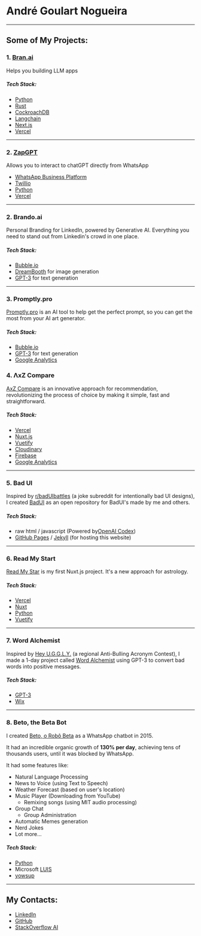 # André Goulart Nogueira

---

## Some of My Projects:

### 1. [Bran.ai](https://bran.ai/)
Helps you building LLM apps
##### Tech Stack:
  - [Python](https://www.python.org)
  - [Rust](https://www.rust-lang.org/)
  - [CockroachDB](cockroachlabs.cloud/)
  - [Langchain](https://github.com/hwchase17/langchain)
  - [Next.js](https://nextjs.org/)
  - [Vercel](https://vercel.com)

---

### 2. [ZapGPT](zapgpt.com.br/)
Allows you to interact to chatGPT directly from WhatsApp
  - [WhatsApp Business Platform](https://developers.facebook.com/docs/whatsapp/)
  - [Twillio](https://www.twilio.com/)
  - [Python](https://www.python.org)
  - [Vercel](https://vercel.com)

---

### 2. Brando.ai
Personal Branding for LinkedIn, powered by Generative AI. Everything you need to stand out from Linkedin's crowd in one place.
##### Tech Stack:
  - [Bubble.io](https://bubble.io/)
  - [DreamBooth](https://dreambooth.github.io/) for image generation
  - [GPT-3](https://openai.com/) for text generation

---


### 3. Promptly.pro
[Promptly.pro](https://promptly.pro/) is an AI tool to help get the perfect prompt, so you can get the most from your AI art generator.
##### Tech Stack:
  - [Bubble.io](https://bubble.io/)
  - [GPT-3](https://openai.com/) for text generation
  - [Google Analytics](https://analytics.google.com)

### 4. ΛxZ Compare
[AxZ Compare](https://axzcompare.com) is an innovative approach for recommendation, revolutionizing the process of choice by making it simple, fast and straightforward.
##### Tech Stack:
  - [Vercel](https://vercel.com)
  - [Nuxt.js](https://nuxtjs.org)
  - [Vuetify](https://vuetifyjs.com)
  - [Cloudinary](https://cloudinary.com)
  - [Firebase](https://firebase.google.com)
  - [Google Analytics](https://analytics.google.com)

---

### 5. Bad UI
Inspired by [r/badUIbattles](https://www.reddit.com/r/badUIbattles/) (a joke subreddit for intentionally bad UI designs), I created [BadUI](https://goulartnogueira.github.io/BadUI) as an open repository for BadUI's made by me and others.
##### Tech Stack:
  - raw html / javascript (Powered by[OpenAI Codex](https://beta.openai.com/codex-javascript-sandbox))
  - [GitHub Pages](https://pages.github.com) / [Jekyll](https://jekyllrb.com) (for hosting this website)

---

### 6. Read My Start
[Read My Star](https://readmystar.com/) is my first Nuxt.js project. It's a new approach for astrology.
##### Tech Stack:
  - [Vercel](https://vercel.com)
  - [Nuxt](https://nuxtjs.org)
  - [Python](https://www.python.org)
  - [Vuetify](https://vuetifyjs.com)

---

### 7. Word Alchemist
Inspired by [Hey U.G.G.L.Y.](https://heyugly.org/acronym-contest/) (a regional Anti-Bulling Acronym Contest), I made a 1-day project called [Word Alchemist](https://goulartnogueira.wixsite.com/wordalchemist) using GPT-3 to convert bad words into positive messages.
##### Tech Stack:
- [GPT-3](https://openai.com/blog/gpt-3-apps/)
- [Wix](https://www.wix.com/)

---

### 8. Beto, the Beta Bot
I created [Beto, o Robô Beta](https://github.com/GoulartNogueira/BetoBotBeta) as a WhatsApp chatbot in 2015.

It had an incredible organic growth of **130% per day**, achieving tens of thousands users, until it was blocked by WhatsApp.

It had some features like:
- Natural Language Processing
- News to Voice (using Text to Speech)
- Weather Forecast (based on user's location)
- Music Player (Downloading from YouTube)
  - Remixing songs (using MIT audio processing)
- Group Chat
  - Group Administration
- Automatic Memes generation
- Nerd Jokes
- Lot more...

##### Tech Stack:
  - [Python](https://www.python.org)
  - Microsoft [LUIS](https://www.luis.ai/)
  - [yowsup](https://github.com/tgalal/yowsup)

---

## My Contacts:

- [LinkedIn](https://www.linkedin.com/in/andre-goulart/)
- [GitHub](https://github.com/GoulartNogueira)
- [StackOverflow AI](https://ai.stackexchange.com/users/49188/andre-goulart)